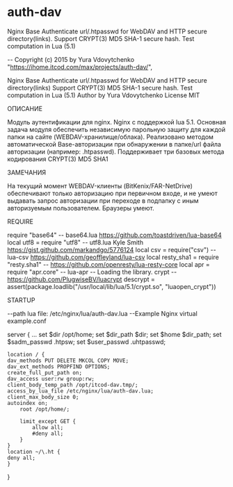 # auth-dav
Nginx Base Authenticate url/.htpasswd for WebDAV and HTTP secure directory(links). Support CRYPT(3) MD5 SHA-1 secure hash. Test computation in Lua (5.1)

-- Copyright (c) 2015 by Yura Vdovytchenko
"https://ihome.itcod.com/max/projects/auth-dav/",

Nginx Base Authenticate url/.htpasswd for WebDAV and HTTP secure directory(links)
Support CRYPT(3) MD5 SHA-1 secure hash.
Test computation in Lua (5.1)
Author by Yura Vdovytchenko
License MIT

ОПИСАНИЕ

Модуль аутентификации для nginx. Nginx с поддержкой lua 5.1. 
Основная задача модуля обеспечить независимую парольную защиту для каждой папки на сайте (WEBDAV-хранилище/облака).
Реализовано методом автоматической Base-авторизации при обнаружении в папке/url файла авторизации (например: .htpasswd).
Поддерживает три базовых метода кодирования CRYPT(3) MD5 SHA1

ЗАМЕЧАНИЯ

На текущий момент WEBDAV-клиенты (BitKenix/FAR-NetDrive) обеспечивают только авторизацию при первичном входе, и не умеют выдавать запрос авторизации при переходе в подпапку с иным авторизуемым пользователем. Браузеры умеют.

REQUIRE

require "base64" -- base64.lua https://github.com/toastdriven/lua-base64
local utf8 = require "utf8" -- utf8.lua Kyle Smith https://gist.github.com/markandgo/5776124
local csv = require("csv") -- lua-csv https://github.com/geoffleyland/lua-csv
local resty_sha1 = require "resty.sha1" -- https://github.com/openresty/lua-resty-core
local apr = require "apr.core" -- lua-apr
-- Loading the library. crypt -- https://github.com/PlugwiseBV/luacrypt
descrypt = assert(package.loadlib("/usr/local/lib/lua/5.1/crypt.so", "luaopen_crypt"))

STARTUP

--path lua file: /etc/nginx/lua/auth-dav.lua
--Example Nginx virtual example.conf

server {
    ...
    set $dir /opt/home;
    set $dir_path $dir;
    set $home $dir_path;
    set $sadm_passwd .htpsw;
    set $user_passwd .uhtpasswd;

    location / {
	dav_methods PUT DELETE MKCOL COPY MOVE;
	dav_ext_methods PROPFIND OPTIONS;
	create_full_put_path on;
	dav_access user:rw group:rw;
	client_body_temp_path /opt/itcod-dav.tmp/;
	access_by_lua_file /etc/nginx/lua/auth-dav.lua;
	client_max_body_size 0;
	autoindex on;
        root /opt/home/;

        limit_except GET {
    	    allow all;
    	    #deny all;
        }
    }
    location ~/\.ht {
	deny all;
    }
}
